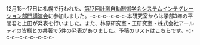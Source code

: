 12月15〜17日に札幌で行われた、<a href="http://www.si-sice.org/si2016/">第17回計測自動制御学会システムインテグレーション部門講演会</a>に参加しました。-c-c-c--c-c-c-本研究室からは学部3年の平間君と上田が発表を行いました。また、林原研究室・王研究室・株式会社アールティの皆様との共著で5件の発表がありました。予稿のリストは<a href="#si2016">こちら</a>です。-c-c-c--c-c-c--c-c-c-
